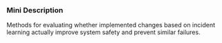 ### Mini Description

Methods for evaluating whether implemented changes based on incident learning actually improve system safety and prevent similar failures.
